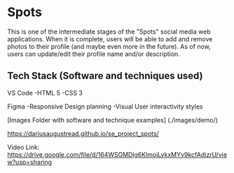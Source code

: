 # Spots

This is one of the intermediate stages of the "Spots" social media web applications.
When it is complete, users will be able to add and remove photos to their profile (and maybe even more in the future). As of now, users can update/edit their profile name and/or description.

## Tech Stack (Software and techniques used)

VS Code
-HTML 5
-CSS 3

Figma
-Responsive Design planning
-Visual User interactivity styles

[Images Folder with software and technique examples] (./images/demo/)

https://dariusaugustread.github.io/se_project_spots/

Video Link:
https://drive.google.com/file/d/164WSGMDlg6KlmoiLykxMYy9kcfAdizrU/view?usp=sharing
